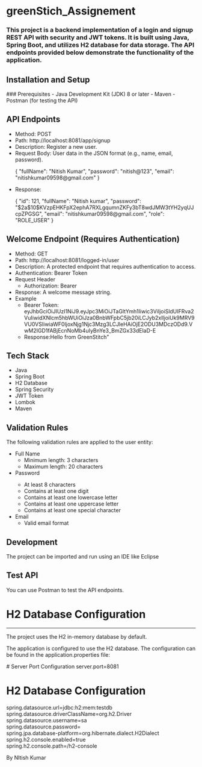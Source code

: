 # greenStich_Assignement


<h3>This project is a backend implementation of a login and signup REST API with security and JWT tokens. It is built using Java, Spring Boot, and utilizes H2 database for data storage. The API endpoints provided below demonstrate the functionality of the application.</h3>

<h2>Installation and Setup</h2>

<p>### Prerequisites
- Java Development Kit (JDK) 8 or later
- Maven
- Postman (for testing the API)
</p>

<h2>API Endpoints</h2>
<ul>
  <li>Method: POST</li>
  <li>Path: http://localhost:8081/app/signup</li>
  <li>Description: Register a new user.</li>
  <li>Request Body: User data in the JSON format (e.g., name, email, password).</li>

<p>
  {
  "fullName": "Nitish Kumar",
  "password": "nitish@123",
  "email": "nitishkumar09598@gmail.com"
}
</p>
<li>Response:</li>
<p>
  {
    "id": 121,
    "fullName": "Nitish kumar",
    "password": "$2a$10$KVzpEHKFpX2ephA7RXLgqumnZKFy3bT8wdJMW3tYH2yqUJcpZPGSG",
    "email": "nitishkumar09598@gmail.com",
    "role": "ROLE_USER"
}
</p>
</ul>


<h2>Welcome Endpoint (Requires Authentication)</h2>
<ul>
  <li>Method: GET</li>
  <li>Path: http://localhost:8081/logged-in/user</li>
  <li>Description: A protected endpoint that requires authentication to access.</li>
  <li>Authentication: Bearer Token</li>
  <li>Request Header
    <ul>
      <li>Authorization: Bearer</li>
    </ul>
  </li>
  <li>Response: A welcome message string.</li>
  <li>Example
  <ul>
      <li>Bearer Token:       eyJhbGciOiJIUzI1NiJ9.eyJpc3MiOiJTaGltYmh1Iiwic3ViIjoiSldUIFRva2VuIiwidXNlcm5hbWUiOiJza0BnbWFpbC5jb20iLCJyb2xlIjoiUk9MRV9VU0VSIiwiaWF0IjoxNjg1Njc3Mzg3LCJleHAiOjE2ODU3MDczODd9.VwM2IGD1fABjEcnNoMb4uIyBnYe3_BmZGx33dElaD-E
      </li>
    <li>Response:Hello from GreenStitch”
</li>
    </ul>
  </li>
</ul>
<h2>Tech Stack</h2>
<ul>
  <li>Java</li>
  <li>Spring Boot</li>
  <li>H2 Database</li>
  <li>Spring Security</li>
  <li>JWT Token</li>
  <li>Lombok</li>
  <li>Maven</li>
</ul>
<h2>Validation Rules</h2>

<p>The following validation rules are applied to the user entity:</p>

<ul>
  <li>Full Name
  <ul>
    <li>Minimum length: 3 characters</li>
    <li>Maximum length: 20 characters</li>
  </ul>
    <li>Password</li>
    <ul>
      <li>At least 8 characters</li>
      <li>Contains at least one digit</li>
      <li>Contains at least one lowercase letter</li>
      <li>Contains at least one uppercase letter</li>
      <li>Contains at least one special character</li>
    </ul>
  <li>Email
     <ul>
    <li>Valid email format</li> 
  </ul>
  </li>
</ul>
<h2>Development</h2>

<p>The project can be imported and run using an IDE like Eclipse</p>

<h2>Test API</h2>
<p>You can use Postman to test the API endpoints.</p>

<h1>H2 Database Configuration
</h1>
<hr>
<p>The project uses the H2 in-memory database by default.</p>

<p>The application is configured to use the H2 database. The configuration can be found in the application.properties file:</p>
<p># Server Port Configuration
server.port=8081

# H2 Database Configuration
spring.datasource.url=jdbc:h2:mem:testdb<br>
spring.datasource.driverClassName=org.h2.Driver<br>
spring.datasource.username=sa<br>
spring.datasource.password=<br>
spring.jpa.database-platform=org.hibernate.dialect.H2Dialect<br>
spring.h2.console.enabled=true<br>
spring.h2.console.path=/h2-console<br>
</p>
<p>By NItish Kumar</p>

